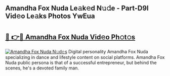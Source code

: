 ## Amandha Fox Nuda Le𝚊k𝚎d N𝚞𝚍e - Part-D9l Vid𝚎o Le𝚊ks Photos YwEua

# <h2><a href="http://fbdbm69.evod.top/?m=Amandha+Fox+Nuda">🔗 👉🔴 Amandha Fox Nuda Vid𝚎o Ph𝚘t𝚘s</a></h2>

[![Amandha Fox Nuda N𝚞d𝚎s](https://i.imgur.com/8V9OHl7.gif)](http://fbdbm69.evod.top/?m=Amandha+Fox+Nuda)
Digital personality Amandha Fox Nuda specializing in dance and lifestyle content on social platforms. Amandha Fox Nuda public persona is that of a successful entrepreneur, but behind the scenes, he's a devoted family man. 
